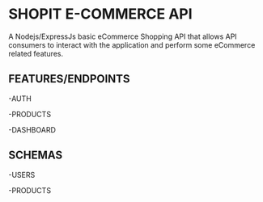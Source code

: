 # SHOPIT E-COMMERCE API

A Nodejs/ExpressJs basic eCommerce Shopping API that allows API consumers to interact with the application and perform some eCommerce related features.

## FEATURES/ENDPOINTS

-AUTH

-PRODUCTS

-DASHBOARD

## SCHEMAS

-USERS

-PRODUCTS
